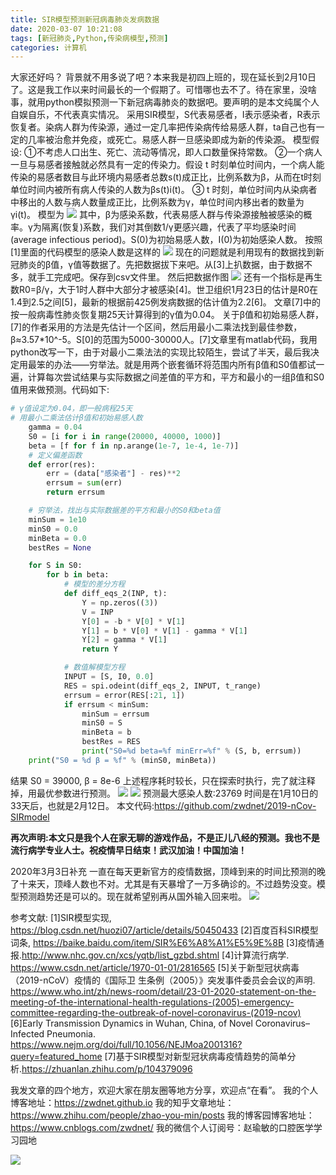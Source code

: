 ```yaml
---
title: SIR模型预测新冠病毒肺炎发病数据
date: 2020-03-07 10:21:08
tags: [新冠肺炎,Python,传染病模型,预测]
categories: 计算机
---
```

大家还好吗？
背景就不用多说了吧？本来我是初四上班的，现在延长到2月10日了。这是我工作以来时间最长的一个假期了。可惜哪也去不了。待在家里，没啥事，就用python模拟预测一下新冠病毒肺炎的数据吧。要声明的是本文纯属个人自娱自乐，不代表真实情况。
采用SIR模型，S代表易感者，I表示感染者，R表示恢复者。染病人群为传染源，通过一定几率把传染病传给易感人群，ta自己也有一定的几率被治愈并免疫，或死亡。易感人群一旦感染即成为新的传染源。
模型假设:
①不考虑人口出生、死亡、流动等情况，即人口数量保持常数。
②一个病人一旦与易感者接触就必然具有一定的传染力。假设 t 时刻单位时间内，一个病人能传染的易感者数目与此环境内易感者总数s(t)成正比，比例系数为β，从而在t时刻单位时间内被所有病人传染的人数为βs(t)i(t)。
③ t 时刻，单位时间内从染病者中移出的人数与病人数量成正比，比例系数为γ，单位时间内移出者的数量为γi(t)。
模型为
![](https://zymblog-1258069789.cos.ap-chengdu.myqcloud.com/blog0188-SIRmodel/01.png)
其中，β为感染系数，代表易感人群与传染源接触被感染的概率。γ为隔离(恢复)系数，我们对其倒数1/γ更感兴趣，代表了平均感染时间(average infectious period)。S(0)为初始易感人数，I(0)为初始感染人数。
按照[1]里面的代码模型的感染人数是这样的
![](https://zymblog-1258069789.cos.ap-chengdu.myqcloud.com/blog0188-SIRmodel/02.png)
现在的问题就是利用现有的数据找到新冠肺炎的β值，γ值等数据了。先把数据拔下来吧。从[3]上扒数据，由于数据不多，就手工完成吧。保存到csv文件里。
然后把数据作图
![](https://zymblog-1258069789.cos.ap-chengdu.myqcloud.com/blog0188-SIRmodel/03.png)
还有一个指标是再生数R0=β/γ，大于1时人群中大部分才被感染[4]。世卫组织1月23日的估计是R0在1.4到2.5之间[5]，最新的根据前425例发病数据的估计值为2.2[6]。
文章[7]中的按一般病毒性肺炎恢复期25天计算得到的γ值为0.04。
关于β值和初始易感人群，[7]的作者采用的方法是先估计一个区间，然后用最小二乘法找到最佳参数，β≈3.57*10^-5。S[0]的范围为5000-30000人。[7]文章里有matlab代码，我用python改写一下，由于对最小二乘法法的实现比较陌生，尝试了半天，最后我决定用最笨的办法——穷举法。就是用两个嵌套循环将范围内所有β值和S0值都试一遍，计算每次尝试结果与实际数据之间差值的平方和，平方和最小的一组β值和S0值用来做预测。代码如下:
```python
# γ值设定为0.04，即一般病程25天
# 用最小二乘法估计β值和初始易感人数
    gamma = 0.04
    S0 = [i for i in range(20000, 40000, 1000)]
    beta = [f for f in np.arange(1e-7, 1e-4, 1e-7)]
    # 定义偏差函数
    def error(res):
        err = (data["感染者"] - res)**2
        errsum = sum(err)
        return errsum

    # 穷举法，找出与实际数据差的平方和最小的S0和beta值
    minSum = 1e10
    minS0 = 0.0
    minBeta = 0.0
    bestRes = None

    for S in S0:
        for b in beta:
            # 模型的差分方程
            def diff_eqs_2(INP, t):
                Y = np.zeros((3))
                V = INP
                Y[0] = -b * V[0] * V[1]
                Y[1] = b * V[0] * V[1] - gamma * V[1]
                Y[2] = gamma * V[1]
                return Y

            # 数值解模型方程
            INPUT = [S, I0, 0.0]
            RES = spi.odeint(diff_eqs_2, INPUT, t_range)
            errsum = error(RES[:21, 1])
            if errsum < minSum:
                minSum = errsum
                minS0 = S
                minBeta = b
                bestRes = RES
                print("S0=%d beta=%f minErr=%f" % (S, b, errsum))
    print("S0 = %d β = %f" % (minS0, minBeta))
```
结果 S0 = 39000, β = 8e-6
上述程序耗时较长，只在探索时执行，完了就注释掉，用最优参数进行预测。
![](https://zymblog-1258069789.cos.ap-chengdu.myqcloud.com/blog0188-SIRmodel/04.png)
![](https://zymblog-1258069789.cos.ap-chengdu.myqcloud.com/blog0188-SIRmodel/05.png)
预测最大感染人数:23769 时间是在1月10日的33天后，也就是2月12日。
本文代码:https://github.com/zwdnet/2019-nCov-SIRmodel

**再次声明:本文只是我个人在家无聊的游戏作品，不是正儿八经的预测。我也不是流行病学专业人士。祝疫情早日结束！武汉加油！中国加油！**

2020年3月3日补充
一直在每天更新官方的疫情数据，顶峰到来的时间比预测的晚了十来天，顶峰人数也不对。尤其是有天暴增了一万多确诊的。不过趋势没变。模型预测趋势还是可以的。现在就希望别再从国外输入回来啦。
![](https://zymblog-1258069789.cos.ap-chengdu.myqcloud.com/blog0188-SIRmodel/06.png)


参考文献:
[1]SIR模型实现, https://blog.csdn.net/huozi07/article/details/50450433
[2]百度百科SIR模型词条, https://baike.baidu.com/item/SIR%E6%A8%A1%E5%9E%8B
[3]疫情通报.http://www.nhc.gov.cn/xcs/yqtb/list_gzbd.shtml
[4]计算流行病学. https://www.csdn.net/article/1970-01-01/2816565
[5]关于新型冠状病毒（2019-nCoV）疫情的《国际卫 生条例（2005）》突发事件委员会会议的声明. https://www.who.int/zh/news-room/detail/23-01-2020-statement-on-the-meeting-of-the-international-health-regulations-(2005)-emergency-committee-regarding-the-outbreak-of-novel-coronavirus-(2019-ncov)
[6]Early Transmission Dynamics in Wuhan, China, of Novel Coronavirus–Infected Pneumonia. https://www.nejm.org/doi/full/10.1056/NEJMoa2001316?query=featured_home
[7]基于SIR模型对新型冠状病毒疫情趋势的简单分析.https://zhuanlan.zhihu.com/p/104379096


我发文章的四个地方，欢迎大家在朋友圈等地方分享，欢迎点“在看”。
我的个人博客地址：https://zwdnet.github.io
我的知乎文章地址： https://www.zhihu.com/people/zhao-you-min/posts
我的博客园博客地址： https://www.cnblogs.com/zwdnet/
我的微信个人订阅号：赵瑜敏的口腔医学学习园地


![](https://zymblog-1258069789.cos.ap-chengdu.myqcloud.com/other/wx.jpg)

